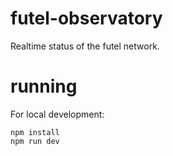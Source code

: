 # futel-observatory
Realtime status of the futel network.

# running

For local development:

```
npm install
npm run dev
```

